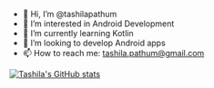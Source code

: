 - 👋 Hi, I’m @tashilapathum
- 👀 I’m interested in Android Development
- 🌱 I’m currently learning Kotlin
- 💞️ I’m looking to develop Android apps
- 📫 How to reach me: tashila.pathum@gmail.com

[![Tashila's GitHub stats](https://github-readme-stats.vercel.app/api?username=anuraghazra&count_private=true&show_icons=true&theme=transparent)](https://github.com/anuraghazra/github-readme-stats)
